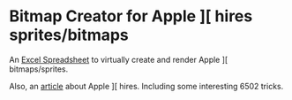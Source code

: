 # Bitmap Creator for Apple ]\[ hires sprites/bitmaps

An [Excel Spreadsheet](/src) to virtually create and render Apple ]\[ bitmaps/sprites.

Also, an [article](apple2_hires.md) about Apple ]\[ hires. Including some interesting 6502 tricks.
